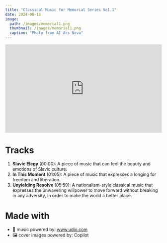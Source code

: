 ```yaml
---
title: "Classical Music for Memorial Series Vol.1"
date: 2024-06-16
image: 
  path: /images/memorial1.png
  thumbnail: /images/memorial1.png
  caption: "Photo from AI Ars Nova"
---
```

<div style="position: relative; padding-bottom: 56.25%; height: 0; overflow: hidden; max-width: 100%; height: auto; margin-bottom: 20px;">
  <iframe style="position: absolute; top: 0; left: 0; width: 100%; height: 100%;" src="https://www.youtube.com/embed/AUUTL0BmdBc?si=XoGGKQFdrqFktQnU" title="YouTube video player" frameborder="0" allow="accelerometer; autoplay; clipboard-write; encrypted-media; gyroscope; picture-in-picture; web-share" referrerpolicy="strict-origin-when-cross-origin" allowfullscreen></iframe>
</div>

# Tracks
1. **Slavic Elegy** (00:00): A piece of music that can feel the beauty and emotions of Slavic culture.
2. **In This Moment** (01:05): A piece of music that expresses a longing for freedom and liberation.
3. **Unyielding Resolve** (05:59): A nationalism-style classical music that expresses the unwavering willpower to move forward without breaking in any adversity, in order to make the world a better place.

# Made with 
- 🎵 music powered by: www.udio.com
- 🖼️ cover images powered by: Copilot